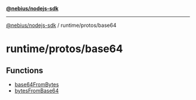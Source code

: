 [**@nebius/nodejs-sdk**](../../../README.md)

***

[@nebius/nodejs-sdk](../../../README.md) / runtime/protos/base64

# runtime/protos/base64

## Functions

- [base64FromBytes](functions/base64FromBytes.md)
- [bytesFromBase64](functions/bytesFromBase64.md)
